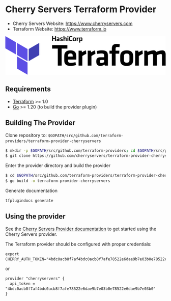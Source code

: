 Cherry Servers Terraform Provider
==================
- Cherry Servers Website: https://www.cherryservers.com
- Terraform Website: https://www.terraform.io

<img src="https://raw.githubusercontent.com/hashicorp/terraform-website/master/public/img/logo-hashicorp.svg" width="600px">

Requirements
------------

-   [Terraform](https://www.terraform.io/downloads.html) >= 1.0
-   [Go](https://golang.org/doc/install) >= 1.20 (to build the provider plugin)

Building The Provider
---------------------

Clone repository to: `$GOPATH/src/github.com/terraform-providers/terraform-provider-cherryservers`

```sh
$ mkdir -p $GOPATH/src/github.com/terraform-providers; cd $GOPATH/src/github.com/terraform-providers
$ git clone https://github.com/cherryservers/terraform-provider-cherryservers.git
```

Enter the provider directory and build the provider

```sh
$ cd $GOPATH/src/github.com/terraform-providers/terraform-provider-cherryservers
$ go build -o terraform-provider-cherryservers
```

Generate documentation

```sh
tfplugindocs generate
```

Using the provider
----------------------

See the [Cherry Servers Provider documentation](https://registry.terraform.io/providers/cherryservers/cherryservers/latest/docs) to get started using the Cherry Servers provider.

The Terraform provider should be configured with proper credentials:

```
export CHERRY_AUTH_TOKEN="4bdc0acb8f7af4bdc0acb8f7afe78522e6dae9b7e03b0e78522e6dae9b7e03b0"
```

or 

```
provider "cherryservers" {
  api_token = "4bdc0acb8f7af4bdc0acb8f7afe78522e6dae9b7e03b0e78522e6dae9b7e03b0"
}
```